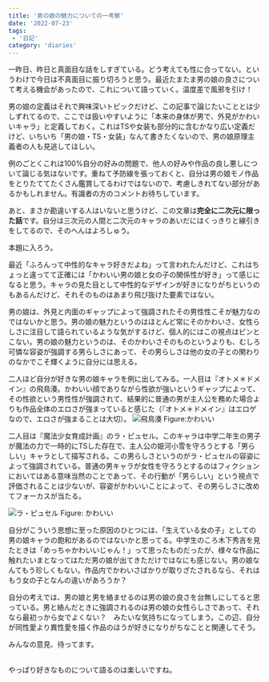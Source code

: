 ```yaml
---
title: '男の娘の魅力についての一考察'
date: '2022-07-23'
tags:
 - '日記'
category: 'diaries'
---
```


一昨日、昨日と真面目な話をしすぎている。どう考えても性に合ってない。というわけで今日は不真面目に振り切ろうと思う。最近たまたま男の娘の良さについて考える機会があったので、これについて語っていく。温度差で風邪を引け！

男の娘の定義はそれで興味深いトピックだけど、この記事で論じたいこととは少しずれてるので、ここでは扱いやすいように「本来の身体が男で、外見がかわいいキャラ」と定義しておく。これはTSや女装も部分的に含むかなり広い定義だけど、いちいち「男の娘・TS・女装」なんて書きたくないので、男の娘原理主義者の人も見逃してほしい。

例のごとくこれは100%自分の好みの問題で、他人の好みや作品の良し悪しについて論じる気はないです。重ねて予防線を張っておくと、自分は男の娘モノ作品をとりたててたくさん鑑賞してるわけではないので、考慮しきれてない部分があるかもしれません。有識者の方のコメントお待ちしています。

あと、まさか勘違いする人はいないと思うけど、この文章は**完全に二次元に限った話**です。自分は三次元の人間と二次元のキャラのあいだにはくっきりと線引きをしてるので、そのへんはよろしゅう。

本題に入ろう。

最近「ふろんって中性的なキャラ好きだよね」って言われたんだけど、これはちょっと違ってて正確には「かわいい男の娘と女の子の関係性が好き」って感じになると思う。キャラの見た目として中性的なデザインが好きになりがちというのもあるんだけど、それそのものはあまり飛び抜けた要素ではない。

男の娘は、外見と内面のギャップによって強調されたその男性性こそが魅力なのではないかと思う。男の娘の魅力というのはほとんど常にそのかわいさ、女性らしさに注目して語られているような気がするけど、個人的にはこの視点はピンとこない。男の娘の魅力というのは、そのかわいさそのものというよりも、むしろ可憐な容姿が強調する男らしさにあって、その男らしさは他の女の子との関わりのなかでこそ輝くように自分には思える。

二人ほど自分が好きな男の娘キャラを例に出してみる。一人目は『オトメ＊ドメイン』の飛鳥湊。かわいい顔でありながら性欲が強いというギャップによって、その性欲という男性性が強調されて、結果的に普通の男が主人公を務めた場合よりも作品全体のエロさが強まっていると感じた（『オトメ＊ドメイン』はエロゲなので、エロさが強まることは大切）。
![飛鳥湊](/images/minato.jpg)
Figure:かわいい

二人目は『魔法少女育成計画』のラ・ピュセル。このキャラは中学二年生の男子が魔法の力で一時的にTSした存在で、主人公の姫河小雪を守ろうとする「男らしい」キャラとして描写される。この男らしさというのがラ・ピュセルの容姿によって強調されている。普通の男キャラが女性を守ろうとするのはフィクションにおいてはある意味当然のことであって、その行動が「男らしい」という視点で評価されることは少ないが、容姿がかわいいことによって、その男らしさに改めてフォーカスが当たる。

![ラ・ピュセル](/images/lapyuseru.jpg)
Figure: かわいい

自分がこういう思想に至った原因のひとつには、「生えている女の子」としての男の娘キャラの飽和があるのではないかと思ってる。中学生のころ木下秀吉を見たときは「めっちゃかわいいじゃん！」って思ったものだったが、様々な作品に触れたいまとなってはただ男の娘が出てきただけではなにも感じない。男の娘なんてもう珍しくもない。作品内でかわいさばかりが取りざたされるなら、それはもう女の子となんの違いがあろうか？

自分の考えでは、男の娘と男を絡ませるのは男の娘の良さを台無しにしてると思っている。男と絡んだときに強調されるのは男の娘の女性らしさであって、それなら最初っから女でよくない？　みたいな気持ちになってしまう。この辺、自分が同性愛より異性愛を描く作品のほうが好きになりがちなことと関連してそう。

みんなの意見、待ってます。

<br>
やっぱり好きなものについて語るのは楽しいですね。
